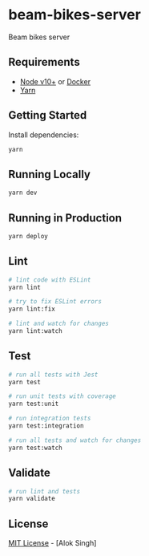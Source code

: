 # beam-bikes-server
Beam bikes server

## Requirements

 - [Node v10+](https://nodejs.org/en/download/current/) or [Docker](https://www.docker.com/)
 - [Yarn](https://yarnpkg.com/en/docs/install)

## Getting Started

Install dependencies:

```bash
yarn
```

## Running Locally

```bash
yarn dev
```

## Running in Production

```bash
yarn deploy
```

## Lint

```bash
# lint code with ESLint
yarn lint

# try to fix ESLint errors
yarn lint:fix

# lint and watch for changes
yarn lint:watch
```

## Test

```bash
# run all tests with Jest
yarn test

# run unit tests with coverage
yarn test:unit

# run integration tests
yarn test:integration

# run all tests and watch for changes
yarn test:watch
```

## Validate

```bash
# run lint and tests
yarn validate
```

## License

[MIT License](README.md) - [Alok Singh]

